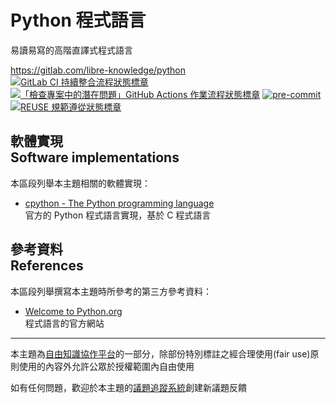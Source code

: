 # Python 程式語言

易讀易寫的高階直譯式程式語言

<https://gitlab.com/libre-knowledge/python>  
[![GitLab CI 持續整合流程狀態標章](https://gitlab.com/libre-knowledge/python/badges/main/pipeline.svg?ignore_skipped=true "點擊查看 GitLab CI 持續整合流程的運行狀態")](https://gitlab.com/libre-knowledge/python/-/commits/main) [![「檢查專案中的潛在問題」GitHub Actions 作業流程狀態標章](https://github.com/libre-knowledge/python/actions/workflows/check-potential-problems.yml/badge.svg "本專案使用 GitHub Actions 自動化檢查專案中的潛在問題")](https://github.com/libre-knowledge/python/actions/workflows/check-potential-problems.yml) [![pre-commit](https://img.shields.io/badge/pre--commit-enabled-brightgreen?logo=pre-commit&logoColor=white "本專案使用 pre-commit 檢查專案中的潛在問題")](https://github.com/pre-commit/pre-commit) [![REUSE 規範遵從狀態標章](https://api.reuse.software/badge/gitlab.com/libre-knowledge/python "本專案遵從 REUSE 規範降低軟體授權合規成本")](https://api.reuse.software/info/gitlab.com/libre-knowledge/python)

## 軟體實現<br>Software implementations

本區段列舉本主題相關的軟體實現：

* [cpython - The Python programming language](https://github.com/python/cpython)  
  官方的 Python 程式語言實現，基於 C 程式語言

## 參考資料<br>References

本區段列舉撰寫本主題時所參考的第三方參考資料：

* [Welcome to Python.org](https://www.python.org/)  
  程式語言的官方網站

---

本主題為[自由知識協作平台](https://libre-knowledge.github.io/)的一部分，除部份特別標註之經合理使用(fair use)原則使用的內容外允許公眾於授權範圍內自由使用

如有任何問題，歡迎於本主題的[議題追蹤系統](https://github.com/libre-knowledge/python/issues)創建新議題反饋

